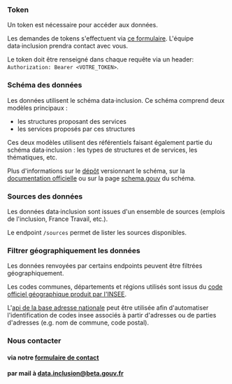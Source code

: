 ### Token

Un token est nécessaire pour accéder aux données.

Les demandes de tokens s'effectuent via [ce formulaire](https://tally.so/r/mYjJ85). L'équipe data·inclusion prendra contact avec vous.

Le token doit être renseigné dans chaque requête via un header:
`Authorization: Bearer <VOTRE_TOKEN>`.

### Schéma des données

Les données utilisent le schéma data·inclusion. Ce schéma comprend deux modèles principaux :

* les structures proposant des services
* les services proposés par ces structures

Ces deux modèles utilisent des référentiels faisant également partie du schéma data·inclusion : les types de structures et de services, les thématiques, etc.

Plus d'informations sur le
[dépôt](https://github.com/gip-inclusion/data-inclusion-schema) versionnant le schéma,
sur la [documentation officielle](https://www.data.inclusion.beta.gouv.fr/schemas-de-donnees-de-loffre/schema-des-structures-dinsertion)
ou sur la page [schema.gouv](https://schema.data.gouv.fr/gip-inclusion/data-inclusion-schema/) du schéma.

### Sources des données

Les données data·inclusion sont issues d'un ensemble de sources (emplois de l'inclusion, France Travail, etc.).

Le endpoint `/sources` permet de lister les sources disponibles.


### Filtrer géographiquement les données

Les données renvoyées par certains endpoints peuvent être filtrées géographiquement.

Les codes communes, départements et régions utilisés sont issus du [code officiel géographique produit par l'INSEE](https://www.insee.fr/fr/information/2560452).

L'[api de la base adresse nationale](https://adresse.data.gouv.fr/api-doc/adresse) peut être utilisée afin d'automatiser l'identification de codes insee associés à partir d'adresses ou de parties d'adresses (e.g. nom de commune, code postal).


### Nous contacter

#### via notre [formulaire de contact](https://tally.so/r/w7N6Zz)

#### par mail à [data.inclusion@beta.gouv.fr](mailto:data.inclusion@beta.gouv.fr)